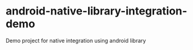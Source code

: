 # android-native-library-integration-demo
Demo project for native integration using android library
